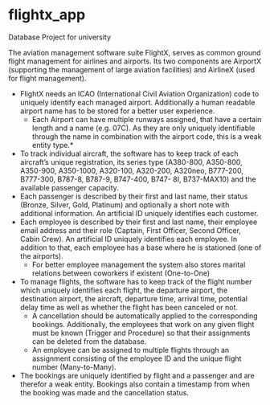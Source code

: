 # flightx_app
Database Project for university

The aviation management software suite FlightX, serves as common ground flight management for airlines and airports. Its two components are AirportX (supporting the management of large aviation facilities) and AirlineX (used for flight management).
- FlightX needs an ICAO (International Civil Aviation Organization) code to uniquely identify each managed airport. Additionally a human readable airport name has to be stored for a better user experience.
    - Each Airport can have multiple runways assigned, that have a certain length and a name (e.g. 07C). As they are only uniquely identifiable through the name in combination with the airport code, this is a weak entity type.*
- To track individual aircraft, the software has to keep track of each aircraft’s unique registration, its series type (A380-800, A350-800, A350-900, A350-1000, A320-100, A320-200, A320neo, B777-200, B777-300, B787-8, B787-9, B747-400, B747- 8I, B737-MAX10) and the available passenger capacity.
- Each passenger is described by their first and last name, their status (Bronze, Silver, Gold, Platinum) and optionally a short note with additional information. An artificial ID uniquely identifies each customer.
- Each employee is described by their first and last name, their employee email address and their role (Captain, First Officer, Second Officer, Cabin Crew). An artificial ID uniquely identifies each employee. In addition to that, each employee has a base where he is stationed (one of the airports).
    - For better employee management the system also stores marital relations between coworkers if existent (One-to-One)
- To manage flights, the software has to keep track of the flight number which uniquely identifies each flight, the departure airport, the destination airport, the aircraft, departure time, arrival time, potential delay time as well as whether the flight has been canceled or not.
    - A cancellation should be automatically applied to the corresponding bookings. Additionally, the employees that work on any given flight must be known (Trigger and Procedure) so that their assignments can be deleted from the database.
    - An employee can be assigned to multiple flights through an assignment consisting of the employee ID and the unique flight number (Many-to-Many).
- The bookings are uniquely identified by flight and a passenger and are therefor a weak entity. Bookings also contain a timestamp from when the booking was made and the cancellation status.
